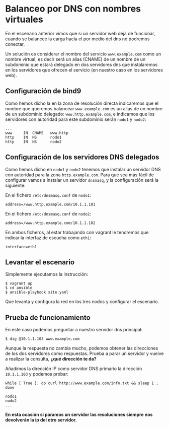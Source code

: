 # Balanceo por DNS con nombres virtuales

En el escenario anterior vimos que si un servidor web deja de funcionar, cuando se balancee la carga hacía el por medio del dns no podremos conectar.

Un solución es considerar el nombre del servicio `www.example.com` como un nombre virtual, es decir será un alias (CNAME) de un nombre de un subdominio que estará delegado en dos servidores dns que instalaremos en los servidores que ofrecen el servicio (en nuestro caso en los servidores web).

## Configuración de bind9

Como hemos dicho la en la zona de resolución directa indicaremos que el nombre que queremos balancear `www.example.com` es un alias de un nombre de un subdominio delegado: `www.http.example.com`, e indicamos que los servidores con autoridad para este subdominio serán `nodo1` y `nodo2`:

    ...
    www     IN  CNAME   www.http
    http    IN  NS      nodo1
    http    IN  NS      nodo2

## Configuración de los servidores DNS delegados

Como hemos dicho en `nodo1` y `nodo2` tenemos que instalar un servidor DNS con autoridad para la zona `http.example.com`. Para que sea más fácil de configurar vamos a instalar un servidor `dnsmasq`, y la configuración será la siguiente:

En el fichero `/etc/dnsmasq.conf` de `nodo1`:

    address=/www.http.example.com/10.1.1.101

En el fichero `/etc/dnsmasq.conf` de `nodo2`:

    address=/www.http.example.com/10.1.1.102

En ambos ficheros, al estar trabajando con vagrant le tendremos que indicar la interfaz de escucha como `eth1`:

    interface=eth1

## Levantar el escenario

Simplemente ejecutamos la instrucción:

    $ vagrant up
    $ cd ansible
    $ ansible-playbook site.yaml

Que levanta y configura la red en los tres nodos y configurar el escenario.

## Prueba de funcionamiento

En este caso podemos preguntar a nuestro servidor dns principal:

    $ dig @10.1.1.103 www.example.com

Aunque la respuesta no cambia mucho, podemos obtener las direcciones de los dos servidores como respuestas. Prueba a parar un servidor y vuelve a realizar la consulta, **¿qué dirección te da?**

Añadimos la dirección IP como servidor DNS primario la dirección `10.1.1.103` y podemos probar:

    while [ True ]; do curl http://www.example.com/info.txt && sleep 1 ; done

    nodo1
    nodo2
    ...

**En esta ocasión si paramos un servidor las resoluciones siempre nos devolverán la ip del otro servidor.**

